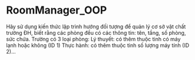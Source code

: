 # RoomManager_OOP
Hãy sử dụng kiến thức lập trình hướng đối tượng để quản lý cơ sở vật chất trường ĐH, biết rằng các phòng đều có các thông tin: tên, tầng, số phòng, sức chứa. Trường có 3 loại phòng:  Lý thuyết: có thêm thuộc tinh có máy lạnh hoặc không (ID 1) Thực hành: có thêm thuộc tinh số lượng máy tính (ID 2)...
